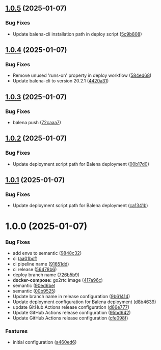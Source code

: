 ## [1.0.5](https://github.com/BrunoTCouto/balena-go2rtc/compare/v1.0.4...v1.0.5) (2025-01-07)


### Bug Fixes

* Update balena-cli installation path in deploy script ([5c9b808](https://github.com/BrunoTCouto/balena-go2rtc/commit/5c9b80803a87dde984e4c5c59953c461998b35af))

## [1.0.4](https://github.com/BrunoTCouto/balena-go2rtc/compare/v1.0.3...v1.0.4) (2025-01-07)


### Bug Fixes

* Remove unused 'runs-on' property in deploy workflow ([584ed68](https://github.com/BrunoTCouto/balena-go2rtc/commit/584ed682b5b036d8734fa6ba6d2306984ec18618))
* Update balena-cli to version 20.2.1 ([4420a31](https://github.com/BrunoTCouto/balena-go2rtc/commit/4420a3113b4618ab2a484996c944470e4896fe66))

## [1.0.3](https://github.com/BrunoTCouto/balena-go2rtc/compare/v1.0.2...v1.0.3) (2025-01-07)


### Bug Fixes

* balena push ([72caaa7](https://github.com/BrunoTCouto/balena-go2rtc/commit/72caaa71d72e1c3137f184ef979174ae91727c08))

## [1.0.2](https://github.com/BrunoTCouto/balena-go2rtc/compare/v1.0.1...v1.0.2) (2025-01-07)


### Bug Fixes

* Update deployment script path for Balena deployment ([00b17d0](https://github.com/BrunoTCouto/balena-go2rtc/commit/00b17d010c71534846a056a2a14ca7b3041b373b))

## [1.0.1](https://github.com/BrunoTCouto/balena-go2rtc/compare/v1.0.0...v1.0.1) (2025-01-07)


### Bug Fixes

* Update deployment script path for Balena deployment ([ca1341b](https://github.com/BrunoTCouto/balena-go2rtc/commit/ca1341bf3996f292504debada13feb53ba97f769))

# 1.0.0 (2025-01-07)


### Bug Fixes

* add envs to semantic ([9848c32](https://github.com/BrunoTCouto/balena-go2rtc/commit/9848c3267aa8c10234e118e65f04ea829174ba13))
* ci ([aa01bcf](https://github.com/BrunoTCouto/balena-go2rtc/commit/aa01bcf8dcb599d61b073f73f4dfb6b422bf4cf7))
* ci pipeline name ([91651dd](https://github.com/BrunoTCouto/balena-go2rtc/commit/91651dd0540ad140cc0a70b6833f316735babc0f))
* ci release ([56478b6](https://github.com/BrunoTCouto/balena-go2rtc/commit/56478b61bc80d0887d90843942c80e786acab4d8))
* deploy branch name ([726b5b9](https://github.com/BrunoTCouto/balena-go2rtc/commit/726b5b9f2cd3bbe9863aca71e525e2fbf9521b0f))
* **docker-compose:** go2rtc image ([417a96c](https://github.com/BrunoTCouto/balena-go2rtc/commit/417a96c7c7736f7cb46b56ee340a370aa305fe2b))
* semantic ([90ed6be](https://github.com/BrunoTCouto/balena-go2rtc/commit/90ed6bef65243c93ca9ab7755995415f1437253c))
* semantic ([00b9525](https://github.com/BrunoTCouto/balena-go2rtc/commit/00b9525a4730239c203d4d8a54426ee1609723c1))
* Update branch name in release configuration ([9b61414](https://github.com/BrunoTCouto/balena-go2rtc/commit/9b61414177fa1ab6c3ef2a92f9bf725260a28cd3))
* Update deployment configuration for Balena deployment ([d8b4639](https://github.com/BrunoTCouto/balena-go2rtc/commit/d8b4639288cae88e617304dfbe1126ba55944e83))
* update GitHub Actions release configuration ([d86e777](https://github.com/BrunoTCouto/balena-go2rtc/commit/d86e777959dcf0814d08551b1b70d277c1440942))
* Update GitHub Actions release configuration ([95bd642](https://github.com/BrunoTCouto/balena-go2rtc/commit/95bd64252b0832613c6aca90095bb3a4851836e5))
* Update GitHub Actions release configuration ([cfe098f](https://github.com/BrunoTCouto/balena-go2rtc/commit/cfe098f7e0cdf82c1eee4aa4791342578d8c7349))


### Features

* initial configuration ([a460ed6](https://github.com/BrunoTCouto/balena-go2rtc/commit/a460ed651ca36db5b7c8b36a4b2985ef06649526))

